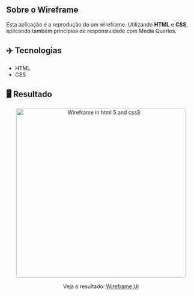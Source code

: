 ## Sobre o Wireframe

Esta aplicação é a reprodução de um wireframe. Utilizando **HTML** e **CSS**, aplicando também princípios de responsividade com Media Queries.

## ✈️ Tecnologias

- HTML
- CSS

## 🖥️ Resultado

<div align="center">
  <img alt="Wireframe in html 5 and css3" src="https://imgur.com/a/eUjYrUq" width="450px"> 
  <p>Veja o resultado: <a href="https://danielrochadev.github.io/wireframe-ui/" target="_blank">Wireframe Ui</a></p>
</div>
